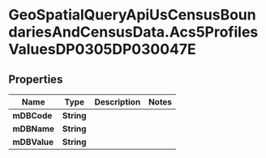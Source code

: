 # GeoSpatialQueryApiUsCensusBoundariesAndCensusData.Acs5ProfilesValuesDP0305DP030047E

## Properties

Name | Type | Description | Notes
------------ | ------------- | ------------- | -------------
**mDBCode** | **String** |  | 
**mDBName** | **String** |  | 
**mDBValue** | **String** |  | 


